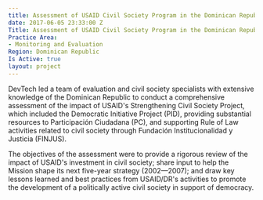 ```yaml
---
title: Assessment of USAID Civil Society Program in the Dominican Republic (example)
date: 2017-06-05 23:33:00 Z
Title: Assessment of USAID Civil Society Program in the Dominican Republic
Practice Area:
- Monitoring and Evaluation
Region: Dominican Republic
Is Active: true
layout: project
---
```


DevTech led a team of evaluation and civil society specialists with extensive knowledge of the Dominican Republic to conduct a comprehensive assessment of the impact of USAID's Strengthening Civil Society Project, which included the Democratic Initiative Project (PID), providing substantial resources to Participación Ciudadana (PC), and supporting Rule of Law activities related to civil society through Fundación Institucionalidad y Justicia (FINJUS).

The objectives of the assessment were to provide a rigorous review of the impact of USAID's investment in civil society; share input to help the Mission shape its next five-year strategy (2002—2007); and draw key lessons learned and best practices from USAID/DR's activities to promote the development of a politically active civil society in support of democracy.